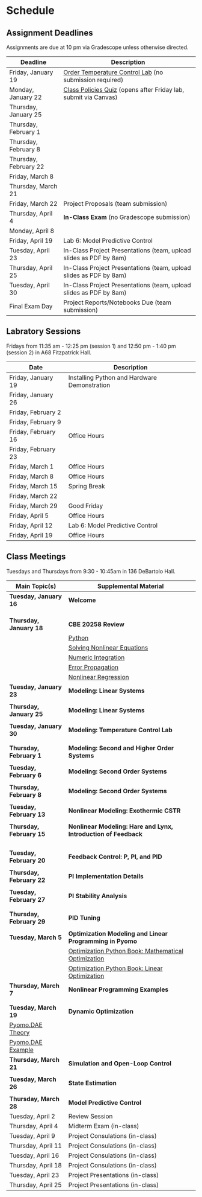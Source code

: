 # Schedule

## Assignment Deadlines

Assignments are due at 10 pm via Gradescope unless otherwise directed.

| Deadline    | Description |
| ----------- | ----------- |
| Friday, January 19 | [Order Temperature Control Lab](https://www.amazon.com/TCLab-Temperature-Control-Lab/dp/B07GMFWMRY) (no submission required) |
| Monday, January 22 | [Class Policies Quiz](https://canvas.nd.edu/courses/82955/quizzes/48657) (opens after Friday lab, submit via Canvas) |
| Thursday, January 25 | [](./assignments/Homework-1.ipynb) |
| Thursday, February 1 | [](./assignments/Lab-1-Step-Testing.ipynb) |
| Thursday, February 8 | [](./assignments/Lab-2-Relay-Control.ipynb) |
| Thursday, February 22 | [](./assignments/Lab-3-Model-Identification.ipynb) |
| Friday, March 8 | [](./assignments/Lab-4-PI-Control.ipynb) |
| Thursday, March 21| [](./assignments/Homework-2.ipynb) |
| Friday, March 22 | Project Proposals (team submission) |
| Thursday, April 4 | **In-Class Exam** (no Gradescope submission) |
| Monday, April 8 | [](./assignments/Lab-5-Open-Loop-Optimization.ipynb) |
| Friday, April 19 | Lab 6: Model Predictive Control |
| Tuesday, April 23 | In-Class Project Presentations (team, upload slides as PDF by 8am) |
| Thursday, April 25 | In-Class Project Presentations (team, upload slides as PDF by 8am) |
| Tuesday, April 30 | In-Class Project Presentations (team, upload slides as PDF by 8am) |
| Final Exam Day | Project Reports/Notebooks Due (team submission) |

## Labratory Sessions

Fridays from 11:35 am - 12:25 pm (session 1) and 12:50 pm - 1:40 pm (session 2) in A68 Fitzpatrick Hall.

| Date     | Description |
| ----------- | ----------- |
| Friday, January 19 | Installing Python and Hardware Demonstration |
| Friday, January 26 | [](./assignments/Lab-1-Step-Testing.ipynb) |
| Friday, February 2 | [](./assignments/Lab-2-Relay-Control.ipynb) |
| Friday, February 9 | [](./assignments/Lab-3-Model-Identification.ipynb)
| Friday, February 16 | Office Hours |
| Friday, February 23 | [](./assignments/Lab-4-PI-Control.ipynb)
| Friday, March 1 | Office Hours |
| Friday, March 8 | Office Hours |
| Friday, March 15 | Spring Break |
| Friday, March 22 | [](./assignments/Lab-5-Open-Loop-Optimization.ipynb) |
| Friday, March 29 | Good Friday |
| Friday, April 5 | Office Hours |
| Friday, April 12 | Lab 6: Model Predictive Control |
| Friday, April 19 | Office Hours |

## Class Meetings

Tuesdays and Thursdays from 9:30 - 10:45am in 136 DeBartolo Hall.

| Main Topic(s) | Supplemental Material |
| ----------- | ----------- |
| **Tuesday, January 16** | **Welcome** |
| [](./notebooks/01.00-What-is-Process-Control.md) | [](./Schedule.md) |
| [](./notebooks/01.01-What-is-Feedback.ipynb) | [](./Syllabus.md) |
| [](./notebooks/01.02-Elements-of-Feedback-Control.ipynb) | [](./python/A.00-Python-Tutorials.md) |
| **Thursday, January 18** | **CBE 20258 Review** |
| [](./assignments/Homework-1.ipynb) | [Python](https://ndcbe.github.io/data-and-computing/notebooks/01/Python-Primer.html) |
| | [Solving Nonlinear Equations](https://ndcbe.github.io/data-and-computing/notebooks/06/nonlinear_systems.html) |
| | [Numeric Integration](https://ndcbe.github.io/data-and-computing/notebooks/07/integration.html) |
| | [Error Propagation](https://ndcbe.github.io/data-and-computing/notebooks/12/uncertainty.html) |
| | [Nonlinear Regression](https://ndcbe.github.io/data-and-computing/notebooks/15/advanced_regression.html) |
| **Tuesday, January 23** | **Modeling: Linear Systems** |
| [](./notebooks/02.01-One-Compartment-Pharmacokinetics.ipynb) | |
| **Thursday, January 25** | **Modeling: Linear Systems** |
| [](./notebooks/02.02-Properties-of-Scalar-First-Order-Linear-Systems.ipynb) | |
| **Tuesday, January 30** | **Modeling: Temperature Control Lab** |
| [](./notebooks/02.03-First-Order-Model-for-a-Single-Heater.ipynb) | [](./tclab/04.01-Relay-Control.ipynb) |
[](./notebooks/02.04-Fitting-a-Model-to-Data.ipynb) |
| **Thursday, February 1** | **Modeling: Second and Higher Order Systems** |
| [](./notebooks/02.05-Second-Order.ipynb) | [](./notebooks/02.04-Fitting-a-Model-to-Data.ipynb) |
| **Tuesday, February 6** | **Modeling: Second Order Systems** |
| [](./notebooks/02-spring-mass-damper.ipynb) | |
| **Thursday, February 8** | **Modeling: Second Order Systems** |
| [](./notebooks/02-spring-mass-damper.ipynb) | [](./assignments/Lab-3-Model-Identification.ipynb) |
| **Tuesday, February 13** | **Nonlinear Modeling: Exothermic CSTR** |
| [](./notebooks/02.07-Exothermic-CSTR.ipynb) |  |
| **Thursday, February 15** | **Nonlinear Modeling: Hare and Lynx, Introduction of Feedback**|
| [](./notebooks/02.08-Hare-and-Lynx.ipynb) | [](./notebooks/02.09-Study-Guide.ipynb) |
| [](./notebooks/03.00-Feedback-Control.md) | [](./notebooks/03.03-Setpoints-Thermal-Cycler.ipynb) |
| [](./notebooks/03.01-Case-Study-Thermal-Cycling-PCR.ipynb) | [](./notebooks/03.04-Relay-Control.ipynb) |
| [](./notebooks/03.02-Setpoints.ipynb) | [](./notebooks/03.05-Implementing-Controllers.ipynb) |
| **Tuesday, February 20** | **Feedback Control: P, PI, and PID** |
| [](./notebooks/03.06-Proportional-Integral-Control.ipynb) | |
| **Thursday, February 22** | **PI Implementation Details** |
| [](./notebooks/03.07-Integral-Windup-and-Bumpless-Transfer.ipynb) | |
| **Tuesday, February 27** | **PI Stability Analysis** |
| [](./notebooks/03.08-P-Controller-Analysis.ipynb) |
| [](./notebooks/03.09-PI-Controller-Analysis.ipynb) |
| **Thursday, February 29** | **PID Tuning** |
| [](./notebooks/03.10-Controller-Tuning.ipynb) | |
| **Tuesday, March 5** | **Optimization Modeling and Linear Programming in Pyomo** |
| [](./notebooks/05/05.01-Linear-Production-Model.ipynb) | [Optimization Python Book: Mathematical Optimization](https://mobook.github.io/MO-book/notebooks/01/01.00.html) |
| [](./notebooks/05/05.02-Linear-Blending-Problem.ipynb) | [Optimization Python Book: Linear Optimization](https://mobook.github.io/MO-book/notebooks/02/02.00.html) |
| **Thursday, March 7** | **Nonlinear Programming Examples** |
| [](./notebooks/05/05.04-Gasoline-Blending.ipynb) | |
| [](./notebooks/05/05.06-Design-of-a-Cold-Weather-Fuel.ipynb) | |
| **Tuesday, March 19** | **Dynamic Optimization** |
| [Pyomo.DAE Theory](https://ndcbe.github.io/optimization/notebooks/3/PyomoDAE_theory.html) | [](./notebooks/07-TCLab-Optimization-Estimation-Control.ipynb) |
| [Pyomo.DAE Example](https://ndcbe.github.io/optimization/notebooks/3/PyomoDAE_example.html) |
| **Thursday, March 21** | **Simulation and Open-Loop Control** |
| [](./notebooks/07-TCLab-Optimization-Estimation-Control.ipynb) |
| **Tuesday, March 26** | **State Estimation** |
| [](./notebooks/07-TCLab-Optimization-Estimation-Control.ipynb) | |
| **Thursday, March 28** | **Model Predictive Control** |
| Tuesday, April 2 | Review Session |
| Thursday, April 4 | Midterm Exam (in-class) |
| Tuesday, April 9 | Project Consulations (in-class) |
| Thursday, April 11 | Project Consulations (in-class) |
| Tuesday, April 16 | Project Consulations (in-class) |
| Thursday, April 18 | Project Consulations (in-class) |
| Tuesday, April 23 | Project Presentations (in-class) |
| Thursday, April 25 | Project Presentations (in-class) |